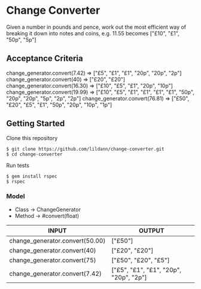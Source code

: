 # Change Converter
Given a number in pounds and pence, work out the most efficient way of breaking it down into notes and coins, e.g. 11.55 becomes ["£10", "£1", "50p", "5p"]

## Acceptance Criteria
change_generator.convert(7.42)
 => ["£5", "£1", "£1", "20p", "20p", "2p"]
change_generator.convert(40)
 => ["£20", "£20"]
change_generator.convert(16.30)
 => ["£10", "£5", "£1", "20p", "10p"]
change_generator.convert(19.99)
 => ["£10", "£5", "£1", "£1", "£1", "£1", "50p", "20p", "20p", "5p", "2p", "2p"]
change_generator.convert(76.81)
 => ["£50", "£20", "£5", "£1", "50p", "20p", "10p", "1p"]
 
Getting Started
-----

Clone this repository
```
$ git clone https://github.com/lildann/change-converter.git
$ cd change-converter
```

Run tests
```
$ gem install rspec
$ rspec
```

### Model
* Class -> ChangeGenerator
* Method -> #convert(float)

INPUT | OUTPUT 
------|--------
change_generator.convert(50.00) | ["£50"]
change_generator.convert(40) | ["£20", "£20"]
change_generator.convert(75) | ["£50", "£20", "£5"]
change_generator.convert(7.42) | ["£5", "£1", "£1", "20p", "20p", "2p"]
